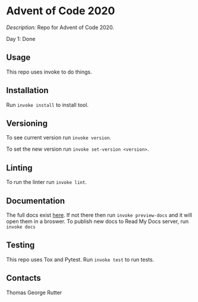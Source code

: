 # Advent of Code 2020

_Description:_ Repo for Advent of Code 2020.

Day 1: Done

## Usage

This repo uses invoke to do things.

## Installation

Run `invoke install` to install tool.

## Versioning

To see current version run `invoke version`.

To set the new version run `invoke set-version <version>`.

## Linting

To run the linter run `invoke lint`.

## Documentation

The full docs exist [here](.\build\sphinx\html\index.html).
If not there then run `invoke preview-docs` and it will open them in a broswer.
To publish new docs to Read My Docs server, run `invoke docs`

## Testing

This repo uses Tox and Pytest.
Run `invoke test` to run tests.

## Contacts

Thomas George Rutter

